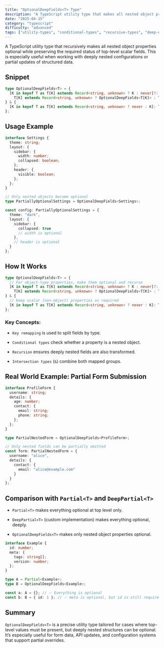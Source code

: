 ```yaml
---
title: "OptionalDeepFields<T> Type"
description: "A TypeScript utility type that makes all nested object properties optional recursively, while keeping top-level scalar properties required"
date: "2025-04-15"
category: "typescript"
difficulty: "advanced"
tags: ["utility-types", "conditional-types", "recursive-types", "deep-optional"]
---
```


A TypeScript utility type that recursively makes all nested object properties optional while preserving the required status of top-level scalar fields. This is especially useful when working with deeply nested configurations or partial updates of structured data.

## Snippet

```ts
type OptionalDeepFields<T> = {
  [K in keyof T as T[K] extends Record<string, unknown> ? K : never]?: 
    T[K] extends Record<string, unknown> ? OptionalDeepFields<T[K]> : T[K];
} & {
  [K in keyof T as T[K] extends Record<string, unknown> ? never : K]: T[K];
};
```

## Usage Example

```ts
interface Settings {
  theme: string;
  layout: {
    sidebar: {
      width: number;
      collapsed: boolean;
    };
    header: {
      visible: boolean;
    };
  };
}

// Only nested objects become optional
type PartiallyOptionalSettings = OptionalDeepFields<Settings>;

const config: PartiallyOptionalSettings = {
  theme: "dark",
  layout: {
    sidebar: {
      collapsed: true
      // width is optional
    },
    // header is optional
  }
};
```

## How It Works

```ts
type OptionalDeepFields<T> = {
  // For object-type properties, make them optional and recurse
  [K in keyof T as T[K] extends Record<string, unknown> ? K : never]?: 
    T[K] extends Record<string, unknown> ? OptionalDeepFields<T[K]> : T[K];
} & {
  // Keep scalar (non-object) properties as required
  [K in keyof T as T[K] extends Record<string, unknown> ? never : K]: T[K];
};
```

### Key Concepts:

- `Key remapping` is used to split fields by type.

- `Conditional types` check whether a property is a nested object.

- `Recursion` ensures deeply nested fields are also transformed.

- `Intersection types` (`&`) combine both mapped groups.

## Real World Example: Partial Form Submission

```ts
interface ProfileForm {
  username: string;
  details: {
    age: number;
    contact: {
      email: string;
      phone: string;
    };
  };
}

type PartialNestedForm = OptionalDeepFields<ProfileForm>;

// Only nested fields can be partially omitted
const form: PartialNestedForm = {
  username: "alice",
  details: {
    contact: {
      email: "alice@example.com"
    }
  }
};
```

## Comparison with `Partial<T>` and `DeepPartial<T>`

- `Partial<T>` makes everything optional at top level only.

- `DeepPartial<T>` (custom implementation) makes everything optional, deeply.

- `OptionalDeepFields<T>` makes only nested object properties optional.

```ts
interface Example {
  id: number;
  meta: {
    tags: string[];
    version: number;
  };
}

type A = Partial<Example>;
type B = OptionalDeepFields<Example>;

const a: A = {}; // ✅ Everything is optional
const b: B = { id: 1 }; // ✅ meta is optional, but id is still required
```

## Summary

`OptionalDeepFields<T>` is a precise utility type tailored for cases where top-level values must be present, but deeply nested structures can be optional. It’s especially useful for form data, API updates, and configuration systems that support partial overrides.